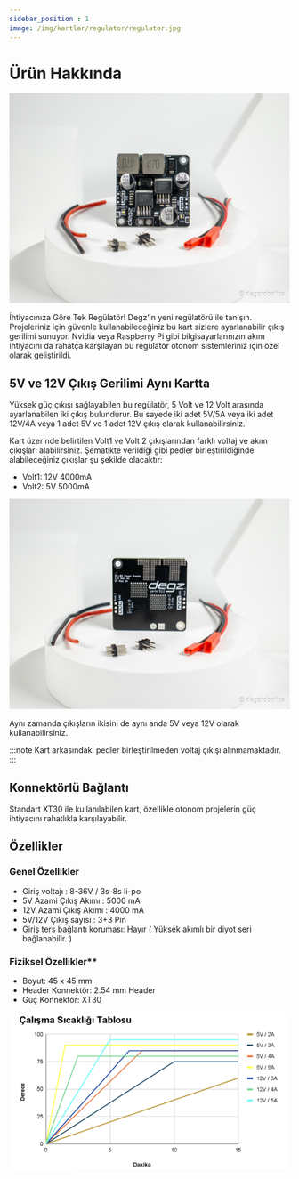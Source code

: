 ```yaml
---
sidebar_position : 1
image: /img/kartlar/regulator/regulator.jpg
---
```


# Ürün Hakkında

![5V 12V Regülator](./image/regulator.jpg)

İhtiyacınıza Göre Tek Regülatör!
Degz’in yeni regülatörü ile tanışın. Projeleriniz için güvenle kullanabileceğiniz bu kart sizlere ayarlanabilir çıkış gerilimi sunuyor. Nvidia veya Raspberry Pi gibi bilgisayarlarınızın akım ihtiyacını da rahatça karşılayan bu regülatör otonom sistemleriniz için özel olarak geliştirildi.

## 5V ve 12V Çıkış Gerilimi Aynı Kartta

Yüksek güç çıkışı sağlayabilen bu regülatör, 5 Volt ve 12 Volt arasında ayarlanabilen iki çıkış bulundurur. Bu sayede iki adet 5V/5A veya iki adet 12V/4A veya 1 adet 5V ve 1 adet 12V çıkış olarak kullanabilirsiniz.

Kart üzerinde belirtilen Volt1 ve Volt 2 çıkışlarından farklı voltaj ve akım çıkışları alabilirsiniz. Şematikte verildiği gibi pedler birleştirildiğinde alabileceğiniz çıkışlar şu şekilde olacaktır:

- Volt1: 12V 4000mA
- Volt2: 5V 5000mA

![Regulator Çıkış](./image/regulator2.jpg)

Aynı zamanda çıkışların ikisini de aynı anda 5V veya 12V olarak kullanabilirsiniz.

:::note
Kart arkasındaki pedler birleştirilmeden voltaj çıkışı alınmamaktadır.
:::

## Konnektörlü Bağlantı

Standart XT30 ile kullanılabilen kart, özellikle otonom projelerin güç ihtiyacını rahatlıkla karşılayabilir.

## Özellikler

### Genel Özellikler

- Giriş voltajı : 8-36V / 3s-8s li-po
- 5V Azami Çıkış Akımı : 5000 mA
- 12V Azami Çıkış Akımı : 4000 mA
- 5V/12V Çıkış sayısı : 3+3 Pin
- Giriş ters bağlantı koruması: Hayır ( Yüksek akımlı bir diyot seri bağlanabilir. )
  
### Fiziksel Özellikler**

- Boyut: 45 x 45 mm
- Header Konnektör: 2.54 mm Header
- Güç Konnektör: XT30

![Çalışma Sıcaklığı](./image/WorkingTemp.png)
